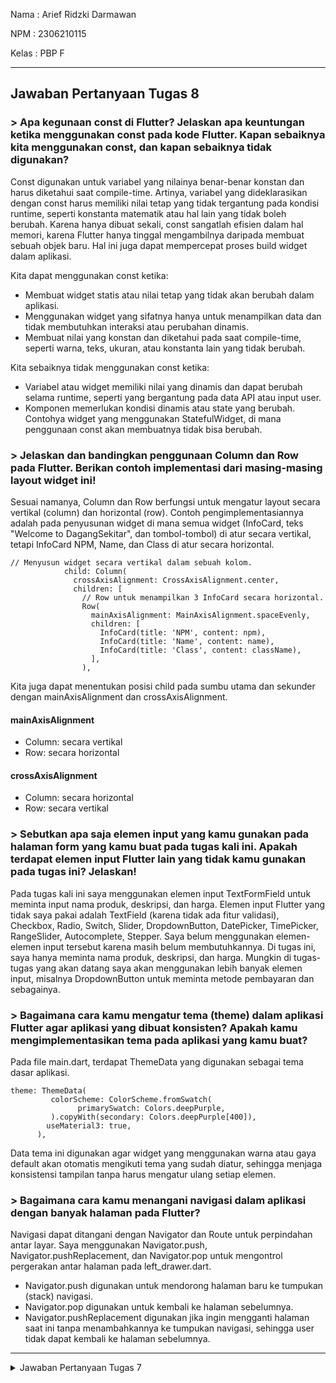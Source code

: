 Nama : Arief Ridzki Darmawan

NPM : 2306210115

Kelas : PBP F

---
## Jawaban Pertanyaan Tugas 8
### > Apa kegunaan const di Flutter? Jelaskan apa keuntungan ketika menggunakan const pada kode Flutter. Kapan sebaiknya kita menggunakan const, dan kapan sebaiknya tidak digunakan?
Const digunakan untuk variabel yang nilainya benar-benar konstan dan harus diketahui saat compile-time. 
Artinya, variabel yang dideklarasikan dengan const harus memiliki nilai tetap yang tidak tergantung pada kondisi runtime, seperti konstanta matematik atau hal lain yang tidak boleh berubah. Karena hanya dibuat sekali, const sangatlah efisien dalam hal memori, karena Flutter hanya tinggal mengambilnya daripada membuat sebuah objek baru. Hal ini juga dapat mempercepat proses build widget dalam aplikasi.

Kita dapat menggunakan const ketika:
* Membuat widget statis atau nilai tetap yang tidak akan berubah dalam aplikasi.
* Menggunakan widget yang sifatnya hanya untuk menampilkan data dan tidak membutuhkan interaksi atau perubahan dinamis.
* Membuat nilai yang konstan dan diketahui pada saat compile-time, seperti warna, teks, ukuran, atau konstanta lain yang tidak berubah.

Kita sebaiknya tidak menggunakan const ketika:
* Variabel atau widget memiliki nilai yang dinamis dan dapat berubah selama runtime, seperti yang bergantung pada data API atau input user.
* Komponen memerlukan kondisi dinamis atau state yang berubah. Contohya widget yang menggunakan StatefulWidget, di mana penggunaan const akan membuatnya tidak bisa berubah.

### > Jelaskan dan bandingkan penggunaan Column dan Row pada Flutter. Berikan contoh implementasi dari masing-masing layout widget ini!
Sesuai namanya, Column dan Row berfungsi untuk mengatur layout secara vertikal (column) dan horizontal (row). Contoh pengimplementasiannya adalah pada penyusunan widget di mana semua widget (InfoCard, teks "Welcome to DagangSekitar", dan tombol-tombol) di atur secara vertikal, tetapi InfoCard NPM, Name, dan Class di atur secara horizontal.
```
// Menyusun widget secara vertikal dalam sebuah kolom.
            child: Column(
              crossAxisAlignment: CrossAxisAlignment.center,
              children: [
                // Row untuk menampilkan 3 InfoCard secara horizontal.
                Row(
                  mainAxisAlignment: MainAxisAlignment.spaceEvenly,
                  children: [
                    InfoCard(title: 'NPM', content: npm),
                    InfoCard(title: 'Name', content: name),
                    InfoCard(title: 'Class', content: className),
                  ],
                ),
```
Kita juga dapat menentukan posisi child pada sumbu utama dan sekunder dengan mainAxisAlignment dan crossAxisAlignment.
#### mainAxisAlignment
* Column: secara vertikal
* Row: secara horizontal
#### crossAxisAlignment
* Column: secara horizontal
* Row: secara vertikal

### > Sebutkan apa saja elemen input yang kamu gunakan pada halaman form yang kamu buat pada tugas kali ini. Apakah terdapat elemen input Flutter lain yang tidak kamu gunakan pada tugas ini? Jelaskan!
Pada tugas kali ini saya menggunakan elemen input TextFormField untuk meminta input nama produk, deskripsi, dan harga. Elemen input Flutter yang tidak saya pakai adalah TextField (karena tidak ada fitur validasi), Checkbox, Radio, Switch, Slider, DropdownButton, DatePicker, TimePicker, RangeSlider, Autocomplete, Stepper. Saya belum menggunakan elemen-elemen input tersebut karena masih belum membutuhkannya. Di tugas ini, saya hanya meminta nama produk, deskripsi, dan harga. Mungkin di tugas-tugas yang akan datang saya akan menggunakan lebih banyak elemen input, misalnya DropdownButton untuk meminta metode pembayaran dan sebagainya.

### > Bagaimana cara kamu mengatur tema (theme) dalam aplikasi Flutter agar aplikasi yang dibuat konsisten? Apakah kamu mengimplementasikan tema pada aplikasi yang kamu buat?
Pada file main.dart, terdapat ThemeData yang digunakan sebagai tema dasar aplikasi.
```
theme: ThemeData(
         colorScheme: ColorScheme.fromSwatch(
               primarySwatch: Colors.deepPurple,
         ).copyWith(secondary: Colors.deepPurple[400]),
        useMaterial3: true,
      ),
```
Data tema ini digunakan agar widget yang menggunakan warna atau gaya default akan otomatis mengikuti tema yang sudah diatur, sehingga menjaga konsistensi tampilan tanpa harus mengatur ulang setiap elemen.

### > Bagaimana cara kamu menangani navigasi dalam aplikasi dengan banyak halaman pada Flutter?
Navigasi dapat ditangani dengan Navigator dan Route untuk perpindahan antar layar. Saya menggunakan Navigator.push, Navigator.pushReplacement, dan Navigator.pop untuk mengontrol pergerakan antar halaman pada left_drawer.dart.

* Navigator.push digunakan untuk mendorong halaman baru ke tumpukan (stack) navigasi.
* Navigator.pop digunakan untuk kembali ke halaman sebelumnya.
* Navigator.pushReplacement digunakan jika ingin mengganti halaman saat ini tanpa menambahkannya ke tumpukan navigasi, sehingga user tidak dapat kembali ke halaman sebelumnya.

---
<details>
<summary>Jawaban Pertanyaan Tugas 7</summary>

### > Jelaskan apa yang dimaksud dengan stateless widget dan stateful widget, dan jelaskan perbedaan dari keduanya.
#### Stateless Widget
Stateless widget adalah widget yang tidak memiliki state (keadaan) yang dapat berubah, yang berarti tampilan yang dihasilkan bersifat statis atau tetap, dan tidak berubah seiring waktu atau interaksi pengguna. 
Stateless widget hanya diperbarui jika ada perubahan dari luar, seperti data yang diteruskan ke widget berubah, tetapi secara internal stateless widget tidak bisa mengubah dirinya sendiri.
#### Stateful Widget
Kebalikannya, stateful widget dapat berubah berdasarkan interaksi pengguna atau event tertentu. 
Ketika setState() dipanggil, Flutter akan me-render ulang widget ini untuk menampilkan perubahan yang terjadi pada state.

### > Sebutkan widget apa saja yang kamu gunakan pada proyek ini dan jelaskan fungsinya.
#### - MaterialApp:
Widget root untuk aplikasi yang mengatur properti tingkat aplikasi seperti judul, tema, dan layar beranda, yang memberikan dukungan untuk routing, penyesuaian tema, dan lokalisasi.
#### - Scaffold:
Menyediakan struktur dasar untuk layar aplikasi, termasuk dukungan untuk AppBar, body, dan elemen lain seperti FloatingActionButton atau Drawer. Digunakan sebagai wadah utama untuk layar MyHomePage.
#### - AppBar:
Menampilkan bar atas yang menunjukkan judul, tombol navigasi, dan aksi lainnya. Digunakan untuk menunjukkan judul aplikasi "DagangSekitar".
#### - Padding:
Menambahkan jarak di sekitar widget childnya. Digunakan untuk memberikan ruang pada column utama dan dalam container dan menambahkan pemisah antara elemen UI agar tata letak lebih rapih.
#### - Column dan Row:
Widget layout yang mengatur childnya secara vertikal (column) dan horizontal (row). Digunakan untuk mengorganisasi dan memposisikan widget InfoCard dalam bentuk baris dan konten lain dalam bentuk kolom.
#### - InfoCard:
Widget custom yang menampilkan NPM, name, dan kelas dalam format card dengan bidang teks.
#### - GridView.count:
Membuat grid dengan jumlah kolom tetap (crossAxisCount: 3). Digunakan untuk menampilkan widget ItemCard dalam tata letak 3 kolom.
#### - ItemCard:
Widget custom yang menampilkan setiap item seperti “Lihat Daftar Produk” atau “Tambah Produk” dengan ikon, nama, dan warna latar belakang. Termasuk InkWell untuk feedback click dan aksi SnackBar untuk menampilkan pesan saat di-click.
#### - SnackBar:
Menampilkan pesan sementara di bagian bawah layar saat pengguna meng-click ItemCard. Digunakan untuk mengonfirmasi item mana yang di-click.
#### - MediaQuery:
Menyediakan informasi ukuran layar untuk menyesuaikan tata letak widget. Digunakan dalam InfoCard untuk mengatur lebarnya secara dinamis sesuai dengan ukuran layar perangkat.
#### - Icon dan Text:
Widget dasar untuk menampilkan informasi. Sesuai namanya, Icon digunakan untuk memperjelas item secara visual, dan Text digunakan untuk menampilkan judul, nama, dan string lain dalam aplikasi.
#### - Material dan InkWell:
Material memberikan konsistensi visual untuk gaya Material Design, terutama untuk warna latar belakang dan sudut melengkung. InkWell dapat mengenali click dan memberi feedback visual untuk elemen interaktif seperti ItemCard.

### > Apa fungsi dari setState()? Jelaskan variabel apa saja yang dapat terdampak dengan fungsi tersebut.
setState() digunakan dalam Stateful Widget untuk memberi tahu framework bahwa ada perubahan pada state yang memerlukan pembaruan tampilan. 
Ketika setState() dipanggil, Flutter akan menjalankan ulang metode build() dari widget tersebut untuk me-render ulang bagian yang di ubah.

### > Jelaskan perbedaan antara const dengan final.
#### Const
Const digunakan untuk variabel yang nilainya benar-benar konstan dan harus diketahui saat compile-time. 
Artinya, variabel yang dideklarasikan dengan const harus memiliki nilai tetap yang tidak tergantung pada kondisi runtime, seperti konstanta matematik atau hal lain yang tidak boleh berubah.
#### Final
Final digunakan untuk variabel yang nilainya diinisialisasi hanya sekali dan tidak dapat diubah setelah itu. 
Nilai final dapat ditentukan pada saat runtime, yang berarti nilainya bisa bergantung pada kondisi saat program berjalan, seperti DateTime atau input user.

### > Jelaskan bagaimana cara kamu mengimplementasikan checklist-checklist di atas.
* Menginstall flutter dan extension flutter dan dart pada VSCode
* Membuat repository dagangsekitar-mobile
* Menghubungkan repository dengan direktori lokal
* Membuat app flutter pada direktori lokal
* Mengikuti tutorial 6, namun menambahkan warna dan logo berbeda pada masing-masing tombol
</details>
